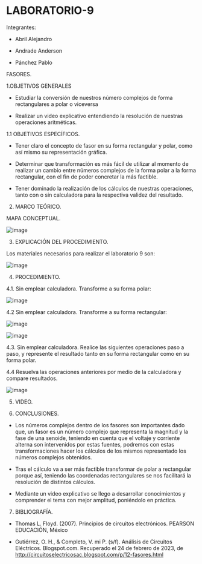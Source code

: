# LABORATORIO-9

Integrantes:

- Abril Alejandro

- Andrade Anderson

- Pánchez Pablo

FASORES.

1.OBJETIVOS GENERALES

- Estudiar la conversión de nuestros número complejos de forma rectangulares a polar o viceversa 

- Realizar un video explicativo entendiendo la resolución de nuestras operaciones aritméticas.

1.1 OBJETIVOS ESPECÍFICOS.

- Tener claro el concepto de fasor en su forma rectangular y polar, como así mismo su representación gráfica.

- Determinar que transformación es más fácil de utilizar al momento de realizar un cambio entre números complejos de la forma polar a la forma rectangular, con el fin de poder concretar la más factible.

- Tener dominado la realización de los cálculos de nuestras operaciones, tanto con o sin calculadora para la respectiva validez del resultado.

2. MARCO TEÓRICO.

MAPA CONCEPTUAL.

![image](https://user-images.githubusercontent.com/117920423/221114439-27413e5e-8c63-4cdb-9123-73e7b2494411.png)

3. EXPLICACIÓN DEL PROCEDIMIENTO.

Los materiales necesarios para realizar el laboratorio 9 son:

![image](https://user-images.githubusercontent.com/117920423/221107601-c5a54745-50a6-4dc0-86fe-f0ec444b9fe3.png)

4. PROCEDIMIENTO.

4.1. Sin emplear calculadora. Transforme a su forma polar:

![image](https://user-images.githubusercontent.com/117920423/221115821-5f8d873b-2290-467e-88e1-776c73a3ee4d.png)

4.2 Sin emplear calculadora. Transforme a su forma rectangular:

![image](https://user-images.githubusercontent.com/117920423/221124145-85214c47-8010-4de1-b9cd-474e5e07c407.png)

![image](https://user-images.githubusercontent.com/117920423/221124250-18f2cbfe-2336-4802-be02-f820a7f2497c.png)

4.3. Sin emplear calculadora. Realice las siguientes operaciones paso a paso, y represente el resultado tanto en su forma rectangular como en su forma polar.



4.4 Resuelva las operaciones anteriores por medio de la calculadora y compare resultados.

![image](https://user-images.githubusercontent.com/117920423/221124547-e230d3c8-0daf-4b4f-9608-99e978ec1046.png)


5. VIDEO.



6. CONCLUSIONES.

- Los números complejos dentro de los fasores son importantes dado que, un fasor es un número complejo que representa la magnitud y la fase de una senoide, teniendo en cuenta que el voltaje y corriente alterna son intervenidos por estas fuentes, podremos con estas transformaciones hacer los cálculos de los mismos representado los números complejos obtenidos.

- Tras el cálculo va a ser más factible transformar de polar a rectangular porque así, teniendo las coordenadas rectangulares se nos facilitará la resolución de distintos cálculos.

- Mediante un video explicativo se llego a desarrollar conocimientos y comprender el tema con mejor amplitud, poniéndolo en práctica.

7. BIBLIOGRAFÍA.

- Thomas L. Floyd. (2007). Principios de circuitos electrónicos. PEARSON EDUCACIÓN, México

- Gutiérrez, O. H., & Completo, V. mi P. (s/f). Análisis de Circuitos Eléctricos. Blogspot.com. Recuperado el 24 de febrero de 2023, de http://circuitoselectricosac.blogspot.com/p/12-fasores.html













